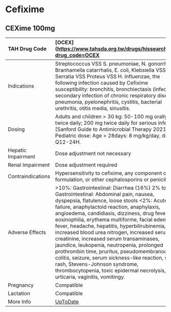 # Cefixime

## CEXime 100mg

| TAH Drug Code      | [OCEX](https://www.tahsda.org.tw/drugs/hissearch.php?drug_code=OCEX                                                                                                                                                                                                                                                                                                                                                                                                                                                                                                                                                                                                                                     |
|:-------------------|:--------------------------------------------------------------------------------------------------------------------------------------------------------------------------------------------------------------------------------------------------------------------------------------------------------------------------------------------------------------------------------------------------------------------------------------------------------------------------------------------------------------------------------------------------------------------------------------------------------------------------------------------------------------------------------------------------------|
| Indications        | Streptococcus VSS S. pneumoniae, N. gonorrhoeae, Branhamella catarrhalis, E. coli, Klebsiella VSS Serratia VSS Proteus VSS H. Influenzae, the following infection caused by Cefixime susceptibility: bronchitis, bronchiectasis (infection), secondary infection of chronic respiratory diseases, pneumonia, pyelonephritis, cystitis, bacterial urethritis, otitis media, sinusitis.                                                                                                                                                                                                                                                                                                                   |
| Dosing             | Adults and children > 30 kg: 50-100 mg orally twice daily; 200 mg twice daily for serious infection. [Sanford Guide to Antimicrobial Therapy 2021] Pediatric dose: Age > 28days: 8 mg/kg/day, divided Q12-24H.                                                                                                                                                                                                                                                                                                                                                                                                                                                                                          |
| Hepatic Impairment | Dose adjustment not necessary                                                                                                                                                                                                                                                                                                                                                                                                                                                                                                                                                                                                                                                                           |
| Renal Impairment   | Dose adjustment required                                                                                                                                                                                                                                                                                                                                                                                                                                                                                                                                                                                                                                                                                |
| Contraindications  | Hypersensitivity to cefixime, any component of the formulation, or other cephalosporins or penicillins                                                                                                                                                                                                                                                                                                                                                                                                                                                                                                                                                                                                  |
| Adverse Effects    | >10%: Gastrointestinal: Diarrhea (16%) 2% to 10%: Gastrointestinal: Abdominal pain, nausea, dyspepsia, flatulence, loose stools <2%: Acute renal failure, anaphylactoid reaction, anaphylaxis, angioedema, candidiasis, dizziness, drug fever, eosinophilia, erythema multiforme, facial edema, fever, headache, hepatitis, hyperbilirubinemia, increased blood urea nitrogen, increased serum creatinine, increased serum transaminases, jaundice, leukopenia, neutropenia, prolonged prothrombin time, pruritus, pseudomembranous colitis, seizure, serum sickness-like reaction, skin rash, Stevens-Johnson syndrome, thrombocytopenia, toxic epidermal necrolysis, urticaria, vaginitis, vomitingy. |
| Pregnancy          | Compatible                                                                                                                                                                                                                                                                                                                                                                                                                                                                                                                                                                                                                                                                                              |
| Lactation          | Compatible                                                                                                                                                                                                                                                                                                                                                                                                                                                                                                                                                                                                                                                                                              |
| More Info          | [UpToDate](https://www.uptodate.com/contents/cefixime-drug-information)                                                                                                                                                                                                                                                                                                                                                                                                                                                                                                                                                                                                                                 |

